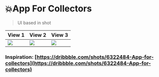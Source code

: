 # 💥App For Collectors

> UI based in shot



|View 1|View 2| View 3|
|--|--|--|
|<img src='https://github.com/arleyhr/flutter_challenges/blob/develop/app_for_collectors/screenshots/1.png?raw=true' />|<img src='https://github.com/arleyhr/flutter_challenges/blob/develop/app_for_collectors/screenshots/2.png?raw=true' />|<img src='https://github.com/arleyhr/flutter_challenges/blob/develop/app_for_collectors/screenshots/3.png?raw=true' />|


### Inspiration: [https://dribbble.com/shots/6322484-App-for-collectors](https://dribbble.com/shots/6322484-App-for-collectors)